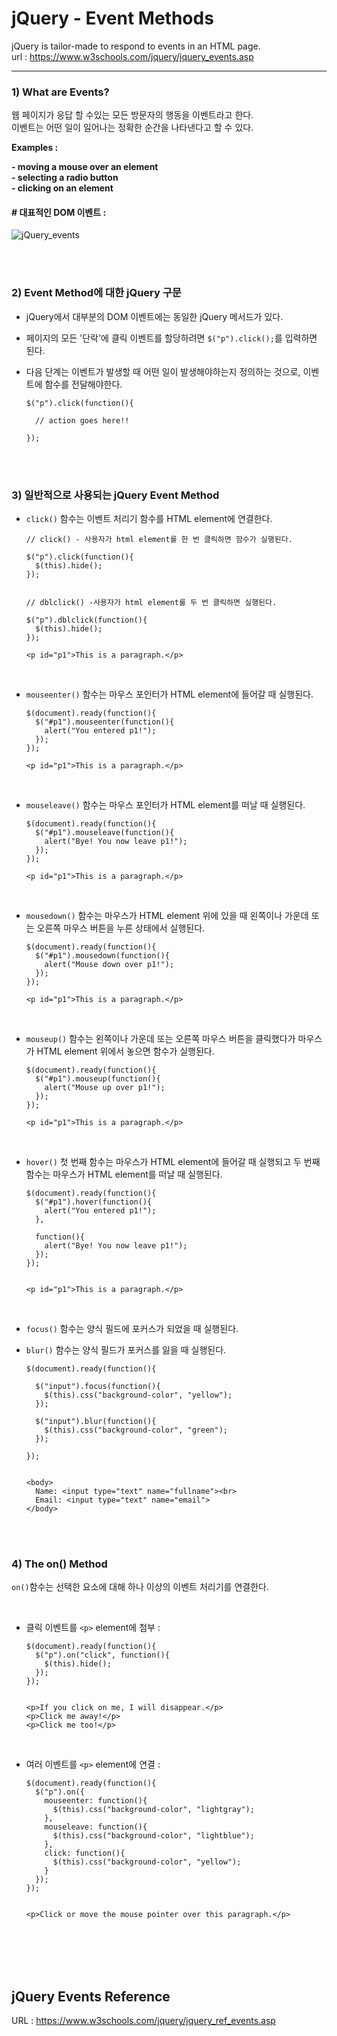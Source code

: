 # jQuery - Event Methods

jQuery is tailor-made to respond to events in an HTML page.  
url : https://www.w3schools.com/jquery/jquery_events.asp

---

### 1) What are Events?

웹 페이지가 응답 할 수있는 모든 방문자의 행동을 이벤트라고 한다.  
이벤트는 어떤 일이 일어나는 정확한 순간을 나타낸다고 할 수 있다.

**Examples :**

**- moving a mouse over an element**  
**- selecting a radio button**  
**- clicking on an element**

#### # 대표적인 DOM 이벤트 :

![jQuery_events](https://user-images.githubusercontent.com/67410919/100960940-a79cb980-3564-11eb-8906-e096b70c06f5.png)

<br>
<br>

### 2) Event Method에 대한 jQuery 구문

- jQuery에서 대부분의 DOM 이벤트에는 동일한 jQuery 메서드가 있다.
- 페이지의 모든 '단락'에 클릭 이벤트를 할당하려면 `$("p").click();`를 입력하면 된다.
- 다음 단계는 이벤트가 발생할 때 어떤 일이 발생해야하는지 정의하는 것으로, 이벤트에 함수를 전달해야한다.

  ```
  $("p").click(function(){

    // action goes here!!

  });
  ```

<br>
<br>

### 3) 일반적으로 사용되는 jQuery Event Method

- `click()` 함수는 이벤트 처리기 함수를 HTML element에 연결한다.

  ```
  // click() - 사용자가 html element를 한 번 클릭하면 함수가 실행된다.

  $("p").click(function(){
    $(this).hide();
  });


  // dblclick() -사용자가 html element를 두 번 클릭하면 실행된다.

  $("p").dblclick(function(){
    $(this).hide();
  });

  <p id="p1">This is a paragraph.</p>
  ```

<br>

- `mouseenter()` 함수는 마우스 포인터가 HTML element에 들어갈 때 실행된다.

  ```
  $(document).ready(function(){
    $("#p1").mouseenter(function(){
      alert("You entered p1!");
    });
  });

  <p id="p1">This is a paragraph.</p>
  ```

  <br>

- `mouseleave()` 함수는 마우스 포인터가 HTML element를 떠날 때 실행된다.

  ```
  $(document).ready(function(){
    $("#p1").mouseleave(function(){
      alert("Bye! You now leave p1!");
    });
  });

  <p id="p1">This is a paragraph.</p>
  ```

  <br>

- `mousedown()` 함수는 마우스가 HTML element 위에 있을 때 왼쪽이나 가운데 또는 오른쪽 마우스 버튼을 누른 상태에서 실행된다.

  ```
  $(document).ready(function(){
    $("#p1").mousedown(function(){
      alert("Mouse down over p1!");
    });
  });

  <p id="p1">This is a paragraph.</p>
  ```

  <br>

- `mouseup()` 함수는 왼쪽이나 가운데 또는 오른쪽 마우스 버튼을 클릭했다가 마우스가 HTML element 위에서 놓으면 함수가 실행된다.

  ```
  $(document).ready(function(){
    $("#p1").mouseup(function(){
      alert("Mouse up over p1!");
    });
  });

  <p id="p1">This is a paragraph.</p>
  ```

  <br>

- `hover()` 첫 번째 함수는 마우스가 HTML element에 들어갈 때 실행되고 두 번째 함수는 마우스가 HTML element를 떠날 때 실행된다.

  ```
  $(document).ready(function(){
    $("#p1").hover(function(){
      alert("You entered p1!");
    },

    function(){
      alert("Bye! You now leave p1!");
    });
  });


  <p id="p1">This is a paragraph.</p>
  ```

  <br>

- `focus()` 함수는 양식 필드에 포커스가 되었을 때 실행된다.
- `blur()` 함수는 양식 필드가 포커스를 잃을 때 실행된다.

  ```
  $(document).ready(function(){

    $("input").focus(function(){
      $(this).css("background-color", "yellow");
    });

    $("input").blur(function(){
      $(this).css("background-color", "green");
    });

  });


  <body>
    Name: <input type="text" name="fullname"><br>
    Email: <input type="text" name="email">
  </body>
  ```

  <br>
  <br>

### 4) The on() Method

`on()`함수는 선택한 요소에 대해 하나 이상의 이벤트 처리기를 연결한다.

  <br>

- 클릭 이벤트를 `<p>` element에 첨부 :

  ```
  $(document).ready(function(){
    $("p").on("click", function(){
      $(this).hide();
    });
  });


  <p>If you click on me, I will disappear.</p>
  <p>Click me away!</p>
  <p>Click me too!</p>
  ```

  <br>

- 여러 이벤트를 `<p>` element에 연결 :

  ```
  $(document).ready(function(){
    $("p").on({
      mouseenter: function(){
        $(this).css("background-color", "lightgray");
      },
      mouseleave: function(){
        $(this).css("background-color", "lightblue");
      },
      click: function(){
        $(this).css("background-color", "yellow");
      }
    });
  });


  <p>Click or move the mouse pointer over this paragraph.</p>
  ```

<br>
<br>
<br>
<br>

## jQuery Events Reference

URL : https://www.w3schools.com/jquery/jquery_ref_events.asp
